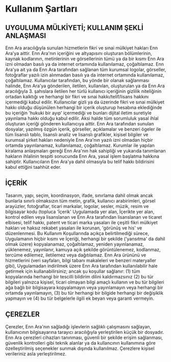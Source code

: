 # Kullanım Şartları

## UYGULUMA MÜLKİYETİ; KULLANIM ŞEKLİ ANLAŞMASI

Enn Ara aracılığıyla sunulan hizmetlerin fikri ve sınai mülkiyet hakları Enn Ara'ya aittir. Enn Ara'nın içeriğini ve altyapısını oluşturan bölümlerinin, kaynak kodlarının, metinlerinin ve görsellerinin tümü ya da bir kısmı Enn Ara izni olmadan basılı ya da internet ortamında kullanılamaz, çoğaltılamaz. Enn Ara'ya ait ya da Enn Ara tarafından sağlanan tüm kurumsal logolar, görseller, fotoğraflar yazılı izin alınmadan basılı ya da internet ortamında kullanılamaz, çoğaltılamaz. Kullanıcılar tarafından, bu yönde bir olanak sağlanması halinde, Enn Ara'ya gönderilen, iletilen, kullanılan, oluşturulan ya da Enn Ara aracılığıyla 3. şahıslara iletilen her türlü kullanıcı içeriğinin gizlilik niteliğinin ortadan kalktığı ve herhangi bir fikri ve sınai hakkı/telif/lisans hakkını içermediği kabul edilir. Kullanıcılar gizli ya da üzerinde fikri ve sınai mülkiyet hakkı olduğu düşünülen herhangi bir içerik oluşturup hesabına eklediğinde bu içeriğin 'hukuki bir ayıp' içermediği ve bunları dijital iletim suretiyle yayınlama hakkı olduğu kabul edilir. Aksi halde tüm sorumluluk yasal ihlal oluşturan içeriği gönderen kullanıcıya aittir. Enn Ara tarafından sunulan dosyalar, yazılmış özgün içerik, görseller, açıklamalar ve benzeri ögeler ile tüm lisanslı tablo, lisanslı analiz ve lisanslı grafikler, kişisel bilgiler ve kurumsal şirket hakları nedeniyle Enn Ara'nın yazılı izni olmadan hiçbir ortamda yayınlanamaz, kullanılamaz, çoğaltılamaz. Kurumlar ile yapılan kiralama anlaşmaları gereği Enn Ara'nın hak sahipliği ve yukarıda tanımlanan hakların ihlalinin tespiti sonucunda Enn Ara, yasal işlem başlatma hakkına sahiptir. Kullanıcıların Enn Ara'ya dahil olmasıyla bu telif hakkı bildirisini kabul ettiğini taahhüt eder.

## İÇERİK

Tasarım, yapı, seçim, koordinasyon, ifade, sınırlama dahil olmak ancak bunlarla sınırlı olmaksızın tüm metin, grafik, kullanıcı arabirimleri, görsel arayüzler, fotoğraflar, ticari markalar, logolar, sesler, müzik, resim ve bilgisayar kodu (topluca 'İçerik' Uygulamada yer alan, İçerikte yer alan, kontrol edilen veya lisanslanan ve Enn Ara tarafından lisanslanan ve ticaret elbisesi, telif hakkı, patent ve ticari marka yasaları ile çeşitli fikri mülkiyet hakları ve haksız rekabet yasaları ile korunan, 'görünüş ve his' ve düzenlenmesi. Bu Kullanım Koşullarında açıkça belirtilmediği sürece, Uygulamanın hiçbir kısmı ve İçeriği, herhangi bir şekilde ('yansıtma' da dahil olmak üzere) kopyalanamaz, çoğaltılamaz, yeniden yayınlanamaz, yüklenemez, yayınlanır, kamuya açık şekilde görüntülenemez, kodlanmaz, tercüme edilemez, iletilemez veya dağıtılamaz. Enn Ara ürününü ve hizmetlerini (veri sayfaları, bilgi tabanı makaleleri ve benzeri materyaller gibi), Uygulamadan indirilmek üzere Enn Ara tarafından kullanılabilir hale getirmek için kullanabilirsiniz; ancak şu koşullar sağlanır: (1) tüm kopyalarında herhangi bir tescilli bildirim dilini kaldırmazsınız (2) bu tür bilgileri yalnızca kişisel, ticari olmayan bilgi amaçlı kullanın ve bu tür bilgileri ağa bağlı bir bilgisayara kopyalamayın veya yayınlamayın veya herhangi bir ortamda yayınlamayın, (3) bu tür herhangi bir bilgide herhangi bir değişiklik yapmayın ve (4) bu tür belgelerle ilgili ek beyan veya garanti vermeyin.

## ÇEREZLER

Çerezler, Enn Ara'nın sağladığı işlevlerin sağlıklı çalışmasını sağlayan, kullanıcının bilgisayarına tarayıcı aracılığıyla yerleştirilen küçük bir dosyadır. Enn Ara çerezleri cihazları tanınması, güvenli bir şekilde erişim sağlanması, güvenlik kontrolleri gibi teknik alanlar ya da kullancının kullanımına göre özelleştirilmiş seçenekler sunmak dışında kullanılmaz. Çerezlere kişisel verileriniz asla yerleştirilmez.
